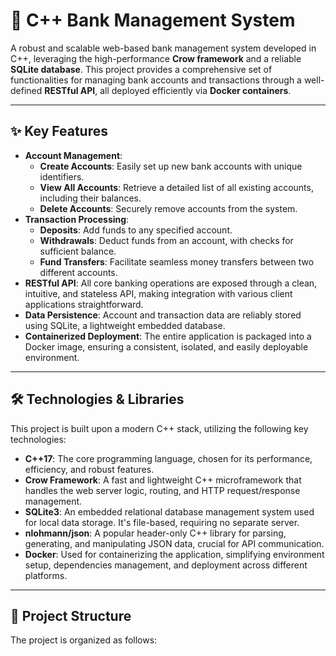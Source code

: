 # 🏦 C++ Bank Management System

A robust and scalable web-based bank management system developed in C++, leveraging the high-performance **Crow framework** and a reliable **SQLite database**. This project provides a comprehensive set of functionalities for managing bank accounts and transactions through a well-defined **RESTful API**, all deployed efficiently via **Docker containers**.

---

## ✨ Key Features

* **Account Management**:
    * **Create Accounts**: Easily set up new bank accounts with unique identifiers.
    * **View All Accounts**: Retrieve a detailed list of all existing accounts, including their balances.
    * **Delete Accounts**: Securely remove accounts from the system.
* **Transaction Processing**:
    * **Deposits**: Add funds to any specified account.
    * **Withdrawals**: Deduct funds from an account, with checks for sufficient balance.
    * **Fund Transfers**: Facilitate seamless money transfers between two different accounts.
* **RESTful API**: All core banking operations are exposed through a clean, intuitive, and stateless API, making integration with various client applications straightforward.
* **Data Persistence**: Account and transaction data are reliably stored using SQLite, a lightweight embedded database.
* **Containerized Deployment**: The entire application is packaged into a Docker image, ensuring a consistent, isolated, and easily deployable environment.

---

## 🛠️ Technologies & Libraries

This project is built upon a modern C++ stack, utilizing the following key technologies:

* **C++17**: The core programming language, chosen for its performance, efficiency, and robust features.
* **Crow Framework**: A fast and lightweight C++ microframework that handles the web server logic, routing, and HTTP request/response management.
* **SQLite3**: An embedded relational database management system used for local data storage. It's file-based, requiring no separate server.
* **nlohmann/json**: A popular header-only C++ library for parsing, generating, and manipulating JSON data, crucial for API communication.
* **Docker**: Used for containerizing the application, simplifying environment setup, dependencies management, and deployment across different platforms.

---

## 📂 Project Structure

The project is organized as follows:
